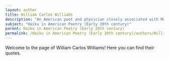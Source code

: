```yaml
---
layout: author
title: William Carlos Williams
description: "An American poet and physician closely associated with Modernism, Williams was known for using the haiku form to express everyday life and the natural world."
subject: "Haiku in American Poetry (Early 20th century)"
parent: Haiku in American Poetry (Early 20th century)
permalink: /Haiku in American Poetry (Early 20th century)/authors/William-Carlos-Williams/
---
```


Welcome to the page of William Carlos Williams! Here you can find their quotes.
